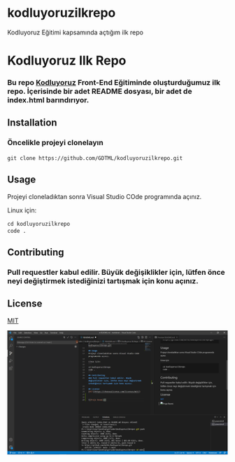 # kodluyoruzilkrepo
Kodluyoruz Eğitimi kapsamında açtığım ilk repo
# Kodluyoruz Ilk Repo
### Bu repo [Kodluyoruz](kodluyoruz.org) Front-End Eğitiminde oluşturduğumuz ilk repo. İçerisinde bir adet README dosyası, bir adet de index.html barındırıyor.

## Installation

### Öncelikle projeyi clonelayın
```
git clone https://github.com/GDTML/kodluyoruzilkrepo.git
```
## Usage
Projeyi cloneladıktan sonra Visual Studio COde programında açınız.

Linux için:
```
cd kodluyoruzilkrepo
code .
```
## Contributing
### Pull requestler kabul edilir. Büyük değişiklikler için, lütfen önce neyi değiştirmek istediğinizi tartışmak için konu açınız. 

## License 
[MIT](https://choosealicense.com/licenses/mit/)


![Proje Resmi](https://github.com/GDTML/kodluyoruzilkrepo/blob/f16c75e9c8ae9f41f6bd08e58dd4817dc1e2c96e/prj.png)

